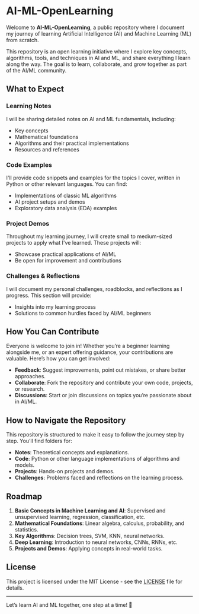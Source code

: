 # AI-ML-OpenLearning

Welcome to **AI-ML-OpenLearning**, a public repository where I document my journey of learning Artificial Intelligence (AI) and Machine Learning (ML) from scratch. 

This repository is an open learning initiative where I explore key concepts, algorithms, tools, and techniques in AI and ML, and share everything I learn along the way. The goal is to learn, collaborate, and grow together as part of the AI/ML community.

## What to Expect

### Learning Notes
I will be sharing detailed notes on AI and ML fundamentals, including:
- Key concepts
- Mathematical foundations
- Algorithms and their practical implementations
- Resources and references

### Code Examples
I'll provide code snippets and examples for the topics I cover, written in Python or other relevant languages. You can find:
- Implementations of classic ML algorithms
- AI project setups and demos
- Exploratory data analysis (EDA) examples

### Project Demos
Throughout my learning journey, I will create small to medium-sized projects to apply what I've learned. These projects will:
- Showcase practical applications of AI/ML
- Be open for improvement and contributions

### Challenges & Reflections
I will document my personal challenges, roadblocks, and reflections as I progress. This section will provide:
- Insights into my learning process
- Solutions to common hurdles faced by AI/ML beginners

## How You Can Contribute
Everyone is welcome to join in! Whether you’re a beginner learning alongside me, or an expert offering guidance, your contributions are valuable. Here’s how you can get involved:
- **Feedback**: Suggest improvements, point out mistakes, or share better approaches.
- **Collaborate**: Fork the repository and contribute your own code, projects, or research.
- **Discussions**: Start or join discussions on topics you’re passionate about in AI/ML.
  
## How to Navigate the Repository
This repository is structured to make it easy to follow the journey step by step. You’ll find folders for:
- **Notes**: Theoretical concepts and explanations.
- **Code**: Python or other language implementations of algorithms and models.
- **Projects**: Hands-on projects and demos.
- **Challenges**: Problems faced and reflections on the learning process.

## Roadmap
1. **Basic Concepts in Machine Learning and AI**: Supervised and unsupervised learning, regression, classification, etc.
2. **Mathematical Foundations**: Linear algebra, calculus, probability, and statistics.
3. **Key Algorithms**: Decision trees, SVM, KNN, neural networks.
4. **Deep Learning**: Introduction to neural networks, CNNs, RNNs, etc.
5. **Projects and Demos**: Applying concepts in real-world tasks.

## License
This project is licensed under the MIT License - see the [LICENSE](LICENSE) file for details.

---

Let’s learn AI and ML together, one step at a time! 🚀
